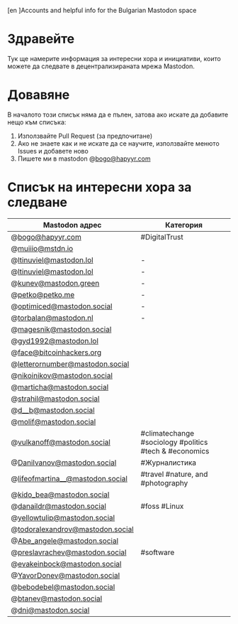 [en ]Accounts and helpful info for the Bulgarian Mastodon space

# Здравейте
Тук ще намерите информация за интересни хора и инициативи, които можете да следвате в децентрализираната мрежа Mastodon.

# Довавяне
В началото този списък няма да е пълен, затова ако искате да добавите нещо към списъка:

1. Използвайте Pull Request (за предпочитане) 
2. Aко не знаете как и не искате да се научите, използвайте менюто Issues и добавете ново
3. Пишете ми в mastodon @bogo@hapyyr.com


# Списък на интересни хора за следване

| Mastodon адрес  | Категория |
| ------------- | ------------- |
|@bogo@hapyyr.com | #DigitalTrust |
|@muiiio@mstdn.io | |
|@ltinuviel@mastodon.lol | - |
|@ltinuviel@mastodon.lol | - |
|@kunev@mastodon.green | - |
|@petko@petko.me |-  |
|@optimiced@mastodon.social | - |
|@torbalan@mastodon.nl |- |
|@magesnik@mastodon.social |  |
|@gyd1992@mastodon.lol |  |
|@face@bitcoinhackers.org |  |
|@letterornumber@mastodon.social |  |
|@nikoinikov@mastodon.social|  |
|@marticha@mastodon.social |  |
|@strahil@mastodon.social |  |
|@d__b@mastodon.social|  |
|@molif@mastodon.social |  |
|@vulkanoff@mastodon.social |  #climatechange #sociology #politics #tech & #economics   |
|@DaniIvanov@mastodon.social | #Журналистика |
|@lifeofmartina__@mastodon.social| #travel  #nature, and #photography   |
|@kido_bea@mastodon.social|  |
|@danaildr@mastodon.social| #foss #Linux |
|@yellowtulip@mastodon.social|  |
|@todoralexandrov@mastodon.social|  |
|@Abe_angele@mastodon.social|  |
|@preslavrachev@mastodon.social| #software |
|@evakeinbock@mastodon.social|  |
|@YavorDonev@mastodon.social|  |
|@bebodebel@mastodon.social|  |
|@btanev@mastodon.social|  |
|@dni@mastodon.social|  |
